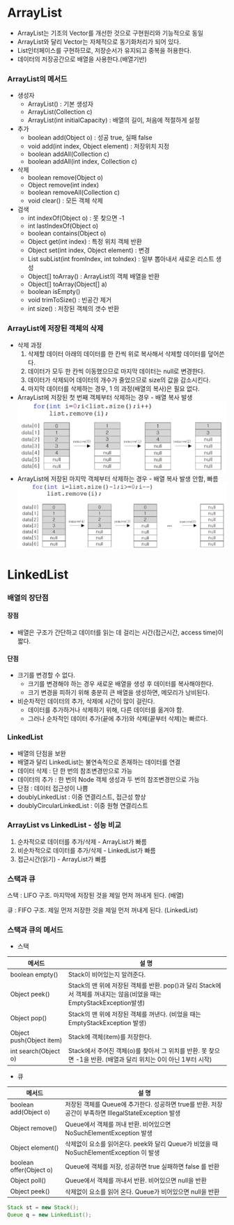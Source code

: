 # ArrayList
- ArrayList는 기조의 Vector를 개선한 것으로 구현원리와 기능적으로 동일
- ArrayList와 달리 Vector는 자체적으로 동기화처리가 되어 있다.
- List인터페이스를 구현하므로, 저장순서가 유지되고 중복을 허용한다.
- 데이터의 저장공간으로 배열을 사용한다.(배열기반)

### ArrayList의 메서드
- 생성자
  - ArrayList() : 기본 생성자
  - ArrayList(Collection c)
  - ArrayList(int initialCapacity) : 배열의 길이, 처음에 적절하게 설정
- 추가
  - boolean add(Object o) : 성공 true, 실패 false
  - void add(int index, Object element) : 저장위치 지정
  - boolean addAll(Collection c)
  - boolean addAll(int index, Collection c)
- 삭제
  - boolean remove(Object o)
  - Object remove(int index)
  - boolean removeAll(Collection c)
  - void clear() : 모든 객체 삭제
- 검색
  - int indexOf(Object o) : 못 찾으면 -1
  - int lastIndexOf(Object o)
  - boolean contains(Object o)
  - Object get(int index) : 특정 위치 객체 반환
  - Object set(int index, Object element) : 변경
  - List subList(int fromIndex, int toIndex) : 일부 뽑아내서 새로운 리스트 생성
  - Object[] toArray() : ArrayList의 객체 배열을 반환
  - Object[] toArray(Object[] a)
  - boolean isEmpty()
  - void trimToSize() : 빈공간 제거
  - int size() : 저장된 객체의 갯수 반환

    
### ArrayList에 저장된 객체의 삭제
- 삭제 과정
  1. 삭제할 데이터 아래의 데이터를 한 칸씩 위로 복사해서 삭제할 데이터를 덮어쓴다.
  2. 데이터가 모두 한 칸씩 이동했으므로 마지막 데이터는 null로 변경한다.
  3. 데이터가 삭제되어 데이터의 개수가 줄었으므로 size의 값을 감소시킨다.
  4. 마지막 데이터를 삭제하는 경우, 1 의 과정(배열의 복사)은 필요 없다.
- ArrayList에 저장된 첫 번째 객체부터 삭제하는 경우 - 배열 복사 발생
![img.png](../arraylist1/img.png)
- ArrayList에 저장된 마지막 객체부터 삭제하는 경우 - 배열 복사 발생 안함, 빠름
![img.png](../arraylist2/img.png)

# LinkedList
### 배열의 장단점
#### 장점
- 배열은 구조가 간단하고 데이터를 읽는 데 걸리는 시간(접근시간, access time)이 짧다.
#### 단점
- 크기를 변경할 수 없다.
  - 크기를 변경해야 하는 경우 새로운 배열을 생성 후 데이터를 복사해야한다.
  - 크기 변경을 피하기 위해 충분히 큰 배열을 생성하면, 메모리가 낭비된다.
- 비순차적인 데이터의 추가, 삭제에 시간이 많이 걸린다.
  - 데이터를 추가하거나 삭제하기 위해, 다른 데이터를 옮겨야 함.
  - 그러나 순차적인 데이터 추가(끝에 추가)와 삭제(끝부터 삭제)는 빠르다.

### LinkedList 
- 배열의 단점을 보완
- 배열과 달리 LinkedList는 불연속적으로 존재하는 데이터를 연결
- 데이터 삭제 : 단 한 번의 참조변경만으로 가능
- 데이터의 추가 : 한 번의 Node 객체 생성과 두 번의 참조변경만으로 가능
- 단점 : 데이터 접근성이 나쁨
- doublyLinkedList : 이중 연결리스트, 접근성 향상
- doublyCircularLinkedList : 이중 원형 연결리스트

### ArrayList vs LinkedList - 성능 비교
1. 순차적으로 데이터를 추가/삭제 - ArrayList가 빠름
2. 비순차적으로 데이터를 추가/삭제 - LinkedList가 빠름
3. 접근시간(읽기) - ArrayList가 빠름

### 스택과 큐
스택 : LIFO 구조. 마지막에 저장된 것을 제일 먼저 꺼내게 된다. (배열)

큐 : FIFO 구조. 제일 먼저 저장한 것을 제일 먼저 꺼내게 된다. (LinkedList)

### 스택과 큐의 메서드
- 스택

|메서드|설 명|
|----|----|
|boolean empty()|Stack이 비어있는지 알려준다.|
|Object peek()|Stack의 맨 위에 저장된 객체를 반환. pop()과 달리 Stack에서 객체를 꺼내지는 않음(비었을 때는 EmptyStackException발생)|
|Object pop()|Stack의 맨 위에 저장된 객체를 꺼낸다. (비었을 때는 EmptyStackException 발생)|
|Object push(Object item)|Stack에 객체(item)를 저장한다.|
|int search(Object o)|Stack에서 주어진 객체(o)를 찾아서 그 위치를 반환. 못 찾으면 -1을 반환. (배열과 달리 위치는 0이 아닌 1부터 시작)|

- 큐

|메서드|설 명|
|----|----|
|boolean add(Object o)|저장된 객체를 Queue에 추가한다. 성공하면 true를 반환. 저장공간이 부족하면 IllegalStateException 발생|
|Object remove()|Queue에서 객체를 꺼내 반환. 비어있으면 NoSuchElementException 발생|
|Object element()|삭제없이 요소를 읽어온다. peek와 달리 Queue가 비었을 때 NoSuchElementException 이 발생|
|boolean offer(Object o)|Queue에 객체를 저장, 성공하면 true 실패하면 false 를 반환|
|Object poll()|Queue에서 객체를 꺼내서 반환. 비어있으면 null을 반환|
|Object peek()|삭제없이 요소를 읽어 온다. Queue가 비어있으면 null을 반환|

```java
Stack st = new Stack();
Queue q = new LinkedList();
```